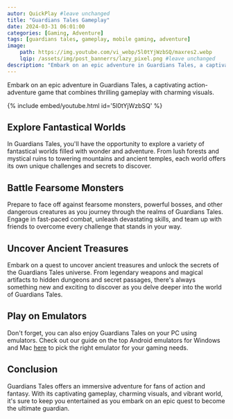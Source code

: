 ```yaml
---
autor: QuickPlay #leave unchanged
title: "Guardians Tales Gameplay"
date: 2024-03-31 06:01:00
categories: [Gaming, Adventure]
tags: [guardians tales, gameplay, mobile gaming, adventure]
image: 
    path: https://img.youtube.com/vi_webp/5l0tYjWzbSQ/maxres2.webp 
    lqip: /assets/img/post_bannerrs/lazy_pixel.png #leave unchanged
description: "Embark on an epic adventure in Guardians Tales, a captivating action-adventure game that combines thrilling gameplay with charming visuals. Explore fantastical worlds, battle fearsome monsters, and uncover ancient treasures as you journey through a vibrant fantasy realm. Discover its immersive gameplay, stunning visuals, and how to become the ultimate guardian in this epic adventure."
---
```


Embark on an epic adventure in Guardians Tales, a captivating action-adventure game that combines thrilling gameplay with charming visuals.

{% include embed/youtube.html id='5l0tYjWzbSQ' %}

## Explore Fantastical Worlds
In Guardians Tales, you'll have the opportunity to explore a variety of fantastical worlds filled with wonder and adventure. From lush forests and mystical ruins to towering mountains and ancient temples, each world offers its own unique challenges and secrets to discover.

## Battle Fearsome Monsters
Prepare to face off against fearsome monsters, powerful bosses, and other dangerous creatures as you journey through the realms of Guardians Tales. Engage in fast-paced combat, unleash devastating skills, and team up with friends to overcome every challenge that stands in your way.

## Uncover Ancient Treasures
Embark on a quest to uncover ancient treasures and unlock the secrets of the Guardians Tales universe. From legendary weapons and magical artifacts to hidden dungeons and secret passages, there's always something new and exciting to discover as you delve deeper into the world of Guardians Tales.

## Play on Emulators
Don't forget, you can also enjoy Guardians Tales on your PC using emulators. Check out our guide on the top Android emulators for Windows and Mac [here](https://quickplaymobile.github.io/posts/Top-10-Best-Android-Emulators-for-Windows-and-Mac/) to pick the right emulator for your gaming needs.

## Conclusion
Guardians Tales offers an immersive adventure for fans of action and fantasy. With its captivating gameplay, charming visuals, and vibrant world, it's sure to keep you entertained as you embark on an epic quest to become the ultimate guardian.

